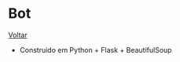 # Bot

[Voltar](https://github.com/Onmaedi/neuroteks-code-challenge/)

-   Construido em Python + Flask + BeautifulSoup
